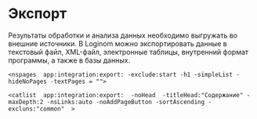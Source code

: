 # Экспорт

Результаты обработки и анализа данных необходимо выгружать во внешние источники. В Loginom можно экспортировать данные в текстовый файл, XML-файл, электронные таблицы, внутренний формат программы, а также в базы данных.     
 

`<nspages  app:integration:export: -exclude:start -h1 -simpleList -hideNoPages -textPages = "">`

`<catlist  app:integration:export:  -noHead  -titleHead:"Содержание" -maxDepth:2 -nsLinks:auto -noAddPageButton -sortAscending -excluns:"common"  >`
